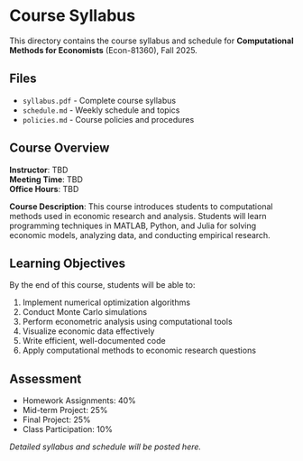 # Course Syllabus

This directory contains the course syllabus and schedule for **Computational Methods for Economists** (Econ-81360), Fall 2025.

## Files

- `syllabus.pdf` - Complete course syllabus
- `schedule.md` - Weekly schedule and topics
- `policies.md` - Course policies and procedures

## Course Overview

**Instructor**: TBD  
**Meeting Time**: TBD  
**Office Hours**: TBD  

**Course Description**: This course introduces students to computational methods used in economic research and analysis. Students will learn programming techniques in MATLAB, Python, and Julia for solving economic models, analyzing data, and conducting empirical research.

## Learning Objectives

By the end of this course, students will be able to:
1. Implement numerical optimization algorithms
2. Conduct Monte Carlo simulations
3. Perform econometric analysis using computational tools
4. Visualize economic data effectively
5. Write efficient, well-documented code
6. Apply computational methods to economic research questions

## Assessment

- Homework Assignments: 40%
- Mid-term Project: 25%
- Final Project: 25%
- Class Participation: 10%

*Detailed syllabus and schedule will be posted here.*